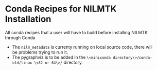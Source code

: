 # Conda Recipes for NILMTK Installation

All conda recipes that a user will have to build before installing NILMTK through Conda

- The `nilm_metadata` is currenty running on local source code, there will be problems trying to run it.
- The pygraphviz is to be added in the `\<miniconda directory\>/conda-bld/linux-\<32 or 64\>/` directory.
